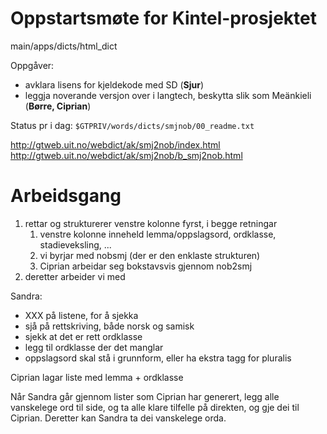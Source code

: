 # Oppstartsmøte for Kintel-prosjektet

main/apps/dicts/html_dict

Oppgåver:
* avklara lisens for kjeldekode med SD (**Sjur**)
* leggja noverande versjon over i langtech, beskytta slik som Meänkieli
  (**Børre, Ciprian**)

Status pr i dag:
`$GTPRIV/words/dicts/smjnob/00_readme.txt`

http://gtweb.uit.no/webdict/ak/smj2nob/index.html
http://gtweb.uit.no/webdict/ak/smj2nob/b_smj2nob.html

# Arbeidsgang

1. rettar og strukturerer venstre kolonne fyrst, i begge retningar
    1. venstre kolonne inneheld lemma/oppslagsord, ordklasse, stadieveksling, ...
    1. vi byrjar med nobsmj (der er den enklaste strukturen)
    1. Ciprian arbeidar seg bokstavsvis gjennom nob2smj
1. deretter arbeider vi med

Sandra:
* XXX på listene, for å sjekka
* sjå på rettskriving, både norsk og samisk
* sjekk at det er rett ordklasse
* legg til ordklasse der det manglar
* oppslagsord skal stå i grunnform, eller ha ekstra tagg for pluralis

Ciprian lagar liste med lemma + ordklasse

Når Sandra går gjennom lister som Ciprian har generert, legg alle vanskelege ord til side, og ta alle klare tilfelle på direkten, og gje dei til Ciprian. Deretter kan Sandra ta dei vanskelege orda.
